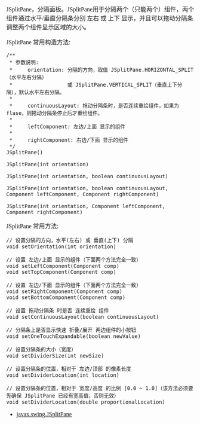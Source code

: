 <font face="SimSun" size=3>

JSplitPane，分隔面板。JSplitPane用于分隔两个（只能两个）组件，两个组件通过水平/垂直分隔条分别 左右 或 上下 显示，并且可以拖动分隔条调整两个组件显示区域的大小。

JSplitPane 常用构造方法:

~~~
/**
 * 参数说明:
 *     orientation: 分隔的方向，取值 JSplitPane.HORIZONTAL_SPLIT（水平左右分隔） 
 *                  或 JSplitPane.VERTICAL_SPLIT（垂直上下分隔），默认水平左右分隔。
 *                  
 *     continuousLayout: 拖动分隔条时，是否连续重绘组件，如果为flase，则拖动分隔条停止后才重绘组件。
 *     
 *     leftComponent: 左边/上面 显示的组件
 *     
 *     rightComponent: 右边/下面 显示的组件
 */
JSplitPane()

JSplitPane(int orientation)

JSplitPane(int orientation, boolean continuousLayout)

JSplitPane(int orientation, boolean continuousLayout, Component leftComponent, Component rightComponent)

JSplitPane(int orientation, Component leftComponent, Component rightComponent)
~~~

JSplitPane 常用方法:

~~~
// 设置分隔的方向，水平(左右) 或 垂直(上下) 分隔
void setOrientation(int orientation)

// 设置 左边/上面 显示的组件（下面两个方法完全一致）
void setLeftComponent(Component comp)
void setTopComponent(Component comp)

// 设置 左边/下面 显示的组件（下面两个方法完全一致）
void setRightComponent(Component comp)
void setBottomComponent(Component comp)

// 设置 拖动分隔条 时是否 连续重绘 组件
void setContinuousLayout(boolean continuousLayout)

// 分隔条上是否显示快速 折叠/展开 两边组件的小按钮
void setOneTouchExpandable(boolean newValue)

// 设置分隔条的大小（宽度）
void setDividerSize(int newSize)

// 设置分隔条的位置，相对于 左边/顶部 的像素长度
void setDividerLocation(int location)

// 设置分隔条的位置，相对于 宽度/高度 的比例 [0.0 ~ 1.0]（该方法必须要先确保 JSplitPane 已经有宽高值，否则无效）
void setDividerLocation(double proportionalLocation)
~~~


- [javax.swing.JSplitPane](https://docs.oracle.com/javase/8/docs/api/javax/swing/JSplitPane.html)

</font>